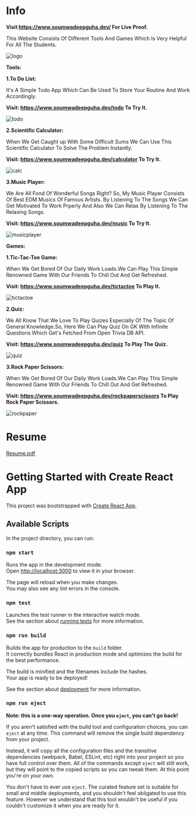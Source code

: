 # Info

**Visit https://www.soumwadeepguha.dev/ For Live Proof.**

This Website Consists Of Different Tools And Games Which Is Very Helpful For All The Students.

![logo](https://user-images.githubusercontent.com/69720515/174630810-d79f723f-2dc7-4f0a-bde7-ea789748413b.png)


**Tools:**

**1.To Do List:**

It's A Simple Todo App Which Can Be Used To Store Your Routine And Work Accordingly.

**Visit: https://www.soumwadeepguha.dev/todo To Try It.**

![todo](https://user-images.githubusercontent.com/69720515/174630629-75ac1e38-6310-49c3-843f-4684fe6785c8.png)

**2.Scientific Calculator:**

When We Get Caught up With Some Difficult Sums We Can Use This Scientific Calculator To Solve The Problem Instantly.

**Visit: https://www.soumwadeepguha.dev/calculator To Try It.**

![calc](https://user-images.githubusercontent.com/69720515/174630654-b862bd3b-8399-451d-a039-12e8f9bf637f.png)

**3.Music Player:**

We Are All Fond Of Wonderful Songs Right? So, My Music Player Consists Of Best EDM Musics Of Famous Artists. By Listening To The Songs We Can Get Motivated To Work Prperly And Also We Can Relax By Listening To The Relaxing Songs.

**Visit: https://www.soumwadeepguha.dev/music To Try It.**

![musicplayer](https://user-images.githubusercontent.com/69720515/175754998-ea3e713a-2a00-4f73-a0cf-5b0897a33c68.png)

**Games:**

**1.Tic-Tac-Toe Game:**

When We Get Bored Of Our Daily Work Loads.We Can Play This Simple Renowned Game With Our Friends To Chill Out And Get Refreshed.

**Visit: https://www.soumwadeepguha.dev/tictactoe To Play It.**


![tictactoe](https://user-images.githubusercontent.com/69720515/174630688-e805115a-64f0-4d4d-999f-93bf7923802c.png)

**2.Quiz:**

We All Know That We Love To Play Quizes Especially Of The Topic Of General Knowledge.So, Here We Can Play Quiz On GK WIth Infinite Questions Which Get's Fetched From Open Trivia DB API.

**Visit: https://www.soumwadeepguha.dev/quiz To Play The Quiz.**

![quiz](https://user-images.githubusercontent.com/69720515/174630736-8b9fca37-5c96-4c0b-ab2f-76a912634ab3.png)

**3.Rock Paper Scissors:**

When We Get Bored Of Our Daily Work Loads.We Can Play This Simple Renowned Game With Our Friends To Chill Out And Get Refreshed.

**Visit: https://www.soumwadeepguha.dev/rockpaperscissors To Play Rock Paper Scissors.**

![rockpaper](https://user-images.githubusercontent.com/69720515/175754252-9b4d0332-59ec-4095-babd-89f9d8468296.png)

# Resume
[Resume.pdf](https://github.com/soumwadeep/My-Portfolio/files/9147339/Resume.pdf)



# Getting Started with Create React App

This project was bootstrapped with [Create React App](https://github.com/facebook/create-react-app).

## Available Scripts

In the project directory, you can run:

### `npm start`

Runs the app in the development mode.\
Open [http://localhost:3000](http://localhost:3000) to view it in your browser.

The page will reload when you make changes.\
You may also see any lint errors in the console.

### `npm test`

Launches the test runner in the interactive watch mode.\
See the section about [running tests](https://facebook.github.io/create-react-app/docs/running-tests) for more information.

### `npm run build`

Builds the app for production to the `build` folder.\
It correctly bundles React in production mode and optimizes the build for the best performance.

The build is minified and the filenames include the hashes.\
Your app is ready to be deployed!

See the section about [deployment](https://facebook.github.io/create-react-app/docs/deployment) for more information.

### `npm run eject`

**Note: this is a one-way operation. Once you `eject`, you can't go back!**

If you aren't satisfied with the build tool and configuration choices, you can `eject` at any time. This command will remove the single build dependency from your project.

Instead, it will copy all the configuration files and the transitive dependencies (webpack, Babel, ESLint, etc) right into your project so you have full control over them. All of the commands except `eject` will still work, but they will point to the copied scripts so you can tweak them. At this point you're on your own.

You don't have to ever use `eject`. The curated feature set is suitable for small and middle deployments, and you shouldn't feel obligated to use this feature. However we understand that this tool wouldn't be useful if you couldn't customize it when you are ready for it.
